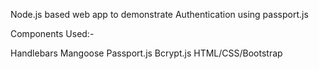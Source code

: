 Node.js based web app to demonstrate Authentication using passport.js

Components Used:-

Handlebars
Mangoose
Passport.js
Bcrypt.js
HTML/CSS/Bootstrap
